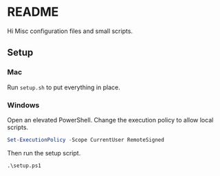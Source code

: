 # README

Hi 
Misc configuration files and small scripts.

## Setup

### Mac

Run `setup.sh` to put everything in place.

### Windows

Open an elevated PowerShell.
Change the execution policy to allow local scripts.

```powershell
Set-ExecutionPolicy -Scope CurrentUser RemoteSigned
```

Then run the setup script.

```
.\setup.ps1
```

